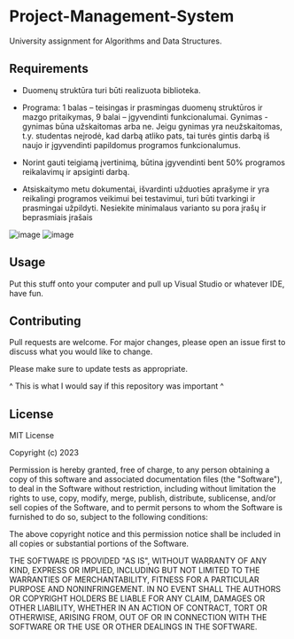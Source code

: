# Project-Management-System
University assignment for Algorithms and Data Structures.

## Requirements
* Duomenų struktūra turi būti realizuota biblioteka.
* Programa:
        1 balas – teisingas ir prasmingas duomenų struktūros ir mazgo pritaikymas,
        9 balai – įgyvendinti funkcionalumai.
    Gynimas - gynimas būna užskaitomas arba ne. Jeigu gynimas yra neužskaitomas, t.y. studentas neįrodė, kad darbą atliko pats, tai turės gintis darbą iš naujo ir įgyvendinti papildomus programos funkcionalumus.

* Norint gauti teigiamą įvertinimą, būtina įgyvendinti bent 50% programos reikalavimų ir apsiginti darbą.
* Atsiskaitymo metu dokumentai, išvardinti užduoties aprašyme ir yra reikalingi programos veikimui bei testavimui, turi būti tvarkingi ir prasmingai užpildyti. Nesiekite minimalaus varianto su pora įrašų ir beprasmiais įrašais

![image](https://github.com/Codename-Wolf/Project-Management-System/assets/118678490/a45f9b54-658d-4333-81e7-95eeb7fcf56e)
![image](https://github.com/Codename-Wolf/Project-Management-System/assets/118678490/dd97dc44-1d61-4709-a097-38493f687b1d)

## Usage

Put this stuff onto your computer and pull up Visual Studio or whatever IDE, have fun.

## Contributing

Pull requests are welcome. For major changes, please open an issue first
to discuss what you would like to change.

Please make sure to update tests as appropriate.

^ This is what I would say if this repository was important ^

## License

MIT License

Copyright (c) 2023

Permission is hereby granted, free of charge, to any person obtaining a copy
of this software and associated documentation files (the "Software"), to deal
in the Software without restriction, including without limitation the rights
to use, copy, modify, merge, publish, distribute, sublicense, and/or sell
copies of the Software, and to permit persons to whom the Software is
furnished to do so, subject to the following conditions:

The above copyright notice and this permission notice shall be included in all
copies or substantial portions of the Software.

THE SOFTWARE IS PROVIDED "AS IS", WITHOUT WARRANTY OF ANY KIND, EXPRESS OR
IMPLIED, INCLUDING BUT NOT LIMITED TO THE WARRANTIES OF MERCHANTABILITY,
FITNESS FOR A PARTICULAR PURPOSE AND NONINFRINGEMENT. IN NO EVENT SHALL THE
AUTHORS OR COPYRIGHT HOLDERS BE LIABLE FOR ANY CLAIM, DAMAGES OR OTHER
LIABILITY, WHETHER IN AN ACTION OF CONTRACT, TORT OR OTHERWISE, ARISING FROM,
OUT OF OR IN CONNECTION WITH THE SOFTWARE OR THE USE OR OTHER DEALINGS IN THE
SOFTWARE.
